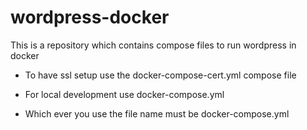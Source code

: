 # wordpress-docker

This is a repository which contains compose files to run wordpress in docker 

- To have ssl setup use the docker-compose-cert.yml compose file

- For local development use docker-compose.yml

- Which ever you use the file name must be docker-compose.yml
